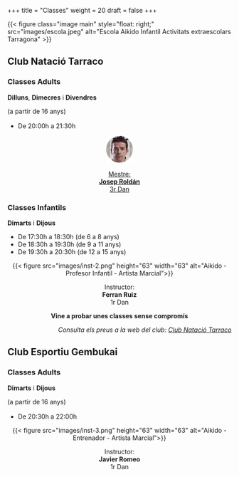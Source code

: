 +++
title = "Classes"
weight = 20
draft = false
+++

{{< figure class="image main" style="float: right;" src="images/escola.jpeg" alt="Escola Aikido Infantil Activitats extraescolars Tarragona" >}}

## Club Natació Tarraco

<div class="row">
  <div class="column-timetable">
    <h3 id="classes-adults">Classes Adults</h3>
    <strong>Dilluns</strong>, <strong>Dimecres</strong> i <strong>Divendres</strong>
    <p style="margin-bottom: 1rem">(a partir de 16 anys)</p>
    <ul>
      <li>De 20:00h a 21:30h</li>
    </ul>
  </div>
  <div class="column-instructor" style="text-align:center;">
    <a href="#teacher">
      <img src="images/inst-1.png" height="60" width="60" alt="Aikido - Entrenador - Artista Marcial">
      <p>Mestre:<br>
      <strong>Josep Roldán</strong><br/>
      3r Dan<br></p>
    </a>
  </div>
</div>

<div class="row">
  <div class="column-timetable">
    <h3 id="classes-adults">Classes Infantils</h3>
    <strong>Dimarts</strong> i <strong>Dijous</strong>
    <ul>
      <li>De 17:30h a 18:30h (de 6 a 8 anys)</li>
      <li>De 18:30h a 19:30h (de 9 a 11 anys)</li>
      <li>De 19:30h a 20:30h (de 12 a 15 anys)</li>
    </ul>
  </div>

  <div class="column-instructor" style="text-align: center;">
    {{< figure src="images/inst-2.png" height="63" width="63" alt="Aikido - Profesor Infantil - Artista Marcial">}}
    <p>Instructor: <br><strong>Ferran Ruiz</strong><br/>
    1r Dan</p>
  </div>
</div>

<strong style="text-align: center; display: block;">Vine a probar unes classes sense compromís</strong>

<i style="text-align: right; display: block;">Consulta els preus a la web del club: <a href="http://www.cntarraco.cat/cat/seccions/406/aikido" target="_blank">Club Natació Tarraco</a></i>

## Club Esportiu Gembukai

<div class="row">
  <div class="column-timetable">
    <h3 id="classes-adults">Classes Adults</h3>
    <strong>Dimarts</strong> i <strong>Dijous</strong>
    <p style="margin-bottom: 1rem">(a partir de 16 anys)</p>
    <ul>
      <li>De 20:30h a 22:00h</li>
    </ul>
  </div>
  <div class="column-instructor" style="text-align: center;">
    {{< figure src="images/inst-3.png" height="63" width="63" alt="Aikido - Entrenador - Artista Marcial">}}
    <p>Instructor: <br><strong>Javier Romeo</strong><br/>
    1r Dan</p>
  </div>
</div>
